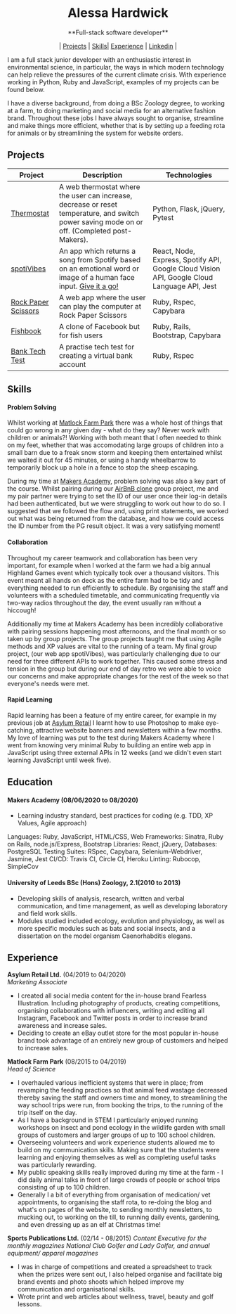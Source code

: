 <div align="center">
  <h1>Alessa Hardwick</h1>
  **Full-stack software developer**<br>
    
| [Projects](https://github.com/alessa-lou/CV/blob/master/README.md#projects) | [Skills](https://github.com/alessa-lou/CV/blob/master/README.md#skills)| [Experience](https://github.com/alessa-lou/CV/blob/master/README.md#experience) | [Linkedin](https://www.linkedin.com/in/alessa-hardwick-13701282) |
  <br>
</div>


I am a full stack junior developer with an enthusiastic interest in environmental science, in particular, the ways in which modern technology can help relieve the pressures of the current climate crisis. With experience working in Python, Ruby and JavaScript, examples of my projects can be found below.

I have a diverse background, from doing a BSc Zoology degree, to working at a farm, to doing marketing and social media for an alternative fashion brand. Throughout these jobs I have always sought to organise, streamline and make things more efficient, whether that is by setting up a feeding rota for animals or by streamlining the system for website orders. 

## Projects

|Project        |Description                                           |Technologies              |
|----------|------------------------------------------------------|----------------------------------------|
|[Thermostat](https://github.com/alessa-lou/Thermostat_python)| A web thermostat where the user can increase, decrease or reset temperature, and switch power saving mode on or off. (Completed post-Makers). | Python, Flask, jQuery, Pytest |
|[spotiVibes](https://github.com/mirimichaelson/spotiVibes)| An app which returns a song from Spotify based on an emotional word or image of a human face input. [Give it a go!](http://spotivibes.surge.sh) | React, Node, Express, Spotify API, Google Cloud Vision API, Google Cloud Language API, Jest |
| [Rock Paper Scissors](https://github.com/alessa-lou/rps-challenge)| A web app where the user can play the computer at Rock Paper Scissors| Ruby, Rspec, Capybara |
|[Fishbook](https://github.com/stupot1/acebook-ciao-pescao)| A clone of Facebook but for fish users | Ruby, Rails, Bootstrap, Capybara |
|[Bank Tech Test](https://github.com/alessa-lou/bank_tech_test) | A practise tech test for creating a virtual bank account | Ruby, Rspec |


## Skills

#### Problem Solving

Whilst working at [Matlock Farm Park](https://matlockfarmpark.co.uk) there was a whole host of things that could go wrong in any given day - what do they say? Never work with children or animals?! Working with both meant that I often needed to think on my feet, whether that was accomodating large groups of children into a small barn due to a freak snow storm and keeping them entertained whilst we waited it out for 45 minutes, or using a handy wheelbarrow to temporarily block up a hole in a fence to stop the sheep escaping.

During my time at [Makers Academy](https://makers.tech), problem solving was also a key part of the course. Whilst pairing during our [AirBnB clone](https://github.com/04alexklink/makersbnb) group project, me and my pair partner were trying to set the ID of our user once their log-in details had been authenticated, but we were struggling to work out how to do so. I suggested that we followed the flow and, using print statements, we worked out what was being returned from the database, and how we could access the ID number from the PG result object. It was a very satisfying moment!


#### Collaboration

Throughout my career teamwork and collaboration has been very important, for example when I worked at the farm we had a big annual Highland Games event which typically took over a thousand visitors. This event meant all hands on deck as the entire farm had to be tidy and everything needed to run efficiently to schedule. By organising the staff and volunteers with a scheduled timetable, and communicating frequently via two-way radios throughout the day, the event usually ran without a hiccough! 

Additionally my time at Makers Academy has been incredibly collaborative with pairing sessions happening most afternoons, and the final month or so taken up by group projects. The group projects taught me that using Agile methods and XP values are vital to the running of a team. My final group project, (our web app spotiVibes), was particularly challenging due to our need for three different APIs to work together. This caused some stress and tension in the group but during our end of day retro we were able to voice our concerns and make appropriate changes for the rest of the week so that everyone's needs were met.

#### Rapid Learning

Rapid learning has been a feature of my entire career, for example in my previous job at [Asylum Retail](https://www.damagedsociety.co.uk) I learnt how to use Photoshop to make eye-catching, attractive website banners and newsletters within a few months. My love of learning was put to the test during Makers Academy where I went from knowing very minimal Ruby to building an entire web app in JavaScript using three external APIs in 12 weeks (and we didn't even start learning JavaScript until week five).

## Education

#### Makers Academy (08/06/2020 to 08/2020)
- Learning industry standard, best practices for coding (e.g. TDD, XP Values, Agile approach)

Languages: Ruby, JavaScript, HTML/CSS,
Web Frameworks: Sinatra, Ruby on Rails, node.js/Express, Bootstrap
Libraries: React, jQuery,
Databases: PostgreSQL
Testing Suites: RSpec, Capybara, Selenium-Webdriver, Jasmine, Jest
CI/CD: Travis CI, Circle CI, Heroku
Linting: Rubocop, SimpleCov

#### University of Leeds BSc (Hons) Zoology, 2.1(2010 to 2013)
- Developing skills of analysis, research, written and verbal communication, and time management, as well as developing laboratory and field work skills. 
- Modules studied included ecology, evolution and physiology, as well as more specific modules such as bats and social insects, and a dissertation on the model organism Caenorhabditis elegans.

## Experience

**Asylum Retail Ltd.** (04/2019 to 04/2020)    
*Marketing Associate* 
- I created all social media content for the in-house brand Fearless Illustration. Including photography of products, creating competitions, organising collaborations with influencers, writing and editing all Instagram, Facebook and Twitter posts in order to increase brand awareness and increase sales.
- Deciding to create an eBay outlet store for the most popular in-house brand took advantage of an entirely new group of customers and helped to increase sales.

**Matlock Farm Park** (08/2015 to 04/2019)   
*Head of Science*  
- I overhauled various inefficient systems that were in place; from revamping the feeding practices so that animal feed wastage decreased thereby saving the staff and owners time and money, to streamlining the way school trips were run, from booking the trips, to the running of the trip itself on the day. 
- As I have a background in STEM I particularly enjoyed running workshops on insect and pond ecology in the wildlife garden with small groups of customers and larger groups of up to 100 school children.
- Overseeing volunteers and work experience students allowed me to build on my communication skills. Making sure that the students were learning and enjoying themselves as well as completing useful tasks was particularly rewarding.
- My public speaking skills really improved during my time at the farm - I did daily animal talks in front of large crowds of people or school trips consisting of up to 100 children.
- Generally I a bit of everything from organisation of medication/ vet appointments, to organising the staff rota, to re-doing the blog and what's on pages of the website, to sending monthly newsletters, to mucking out, to working on the till, to running daily events, gardening, and even dressing up as an elf at Christmas time!

**Sports Publications Ltd.** (02/14 - 08/2015)
*Content Executive for the monthly magazines National Club Golfer and Lady Golfer, and annual equipment/ apparel magazines*  

- I was in charge of competitions and created a spreadsheet to track when the prizes were sent out, I also helped organise and facilitate big brand events and photo shoots which
helped improve my communication and organisational skills.
- Wrote print and web articles about wellness, travel, beauty and golf lessons.


